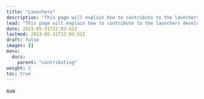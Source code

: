 ```yaml
---
title: "Launchers"
description: "This page will explain how to contribute to the launchers development"
lead: "This page will explain how to contribute to the launchers development"
date: 2023-05-31T22:03:52Z
lastmod: 2023-05-31T22:03:52Z
draft: false
images: []
menu:
  docs:
    parent: "contributing"
weight: 2
toc: true
---
```


sus
